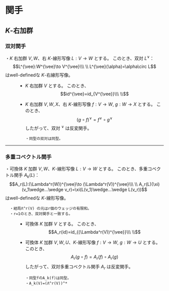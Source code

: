 

# 関手

## $K$-右加群

### 双対関手

<dl><dt>

・$K$ 右加群 $V,W$、右 $K$-線形写像 $L:V\to W$ とする。
このとき、双対 $L^{\vee}$：
$$L^{\vee}:W^{\vee}\to V^{\vee}\\\ \\
L^{\vee}(\alpha)=\alpha\circ L$$
はwell-definedな $K$-右線形写像。

</dt><dd>

- $K$ 右加群 $V$ とする。
このとき、
$$id^{\vee}=id_{V^{\vee}}\\\ \\$$

- $K$ 右加群 $V,W,X$、右 $K$-線形写像 $f:V\to W,\ g:W\to X$ とする。
このとき、
$$(g\circ f)^{\vee}=f^{\vee}\circ g^{\vee}$$
したがって、双対 $^{\vee}$ は反変関手。

      ・同型の双対は同型。

</dd></dl> 

---

### 多重コベクトル関手

<dl><dt>

・可換体 $K$ 加群 $V,W$、$K$-線形写像 $L:V\to W$ とする。
このとき、多重コベクトル関手 $A_k(L)$：
$$A_r(L):(\Lambda^r(W))^{\vee}\to (\Lambda^r(V))^{\vee}\\\ \\
A_r(L)(\xi)(v_1\wedge...\wedge v_r)=\xi(L(v_1)\wedge...\wedge L(v_r))$$
はwell-definedな $K$-線形写像。

      ・結局Λ^r(V) の元はr個のウェッジの有限和。
      ・r=1のとき、双対関手と一致する。

</dt><dd>

- 可換体 $K$ 加群 $V$ とする。
このとき、
$$A_r(id)=id_{(\Lambda^r(V))^{\vee}}\\\ \\$$

- 可換体 $K$ 加群 $V,W,U$、$K$-線形写像 $f:V\to W,\ g:W\to U$ とする。
このとき、
$$A_r(g\circ f)=A_r(f)\circ A_r(g)$$
したがって、双対多重コベクトル関手 $A_r$ は反変関手。

      ・同型fのA_k(f)は同型。
      ・A_k(V)=(Λ^r(V))^*




</dd></dl> 